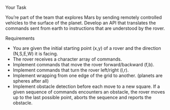 Your Task

You’re part of the team that explores Mars by sending remotely controlled vehicles to the surface of the planet. 
Develop an API that translates the commands sent from earth to instructions that are understood by the rover.

Requirements

- You are given the initial starting point (x,y) of a rover 
and the direction (N,S,E,W) it is facing.
- The rover receives a character array of commands.
- Implement commands that move the rover forward/backward (f,b).
- Implement commands that turn the rover left/right (l,r).
- Implement wrapping from one edge of the grid to another. (planets are spheres after all)
- Implement obstacle detection before each move to a new square. 
If a given sequence of commands encounters an obstacle, 
the rover moves up to the last possible point, 
aborts the sequence and reports the obstacle.
